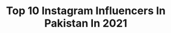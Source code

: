 ---
title: Top 10 Instagram Influencers In Pakistan In 2021
description: >-
  Find top Instagram influencers in Pakistan in 2021. Most popular hashtags: #fashion #instadaily #fashionblogger #blogger.
platform: Instagram
hits: 38
text_top: See the most popular Instagram profiles on inBeat.
text_bottom: Our search engine has 38 Instagram influencers like this in Pakistan for you to pitch.
profiles:
  - username: "aleenasheikh._"
    fullname: >-
      Aleena Sheikh
    bio: >-
      🔴Fashion and Style influencer!💃 🔶️Anesthesia technologist.💉💊 📍Lahore, Pakistan.🇵🇰 📩Dm for PR and collaborations
    location: "Pakistan"
    followers: 19724
    engagement: 519
    commentsToLikes: 0.066989
    id: ck1348px4v9nm0i19t309k4m9
    verified: false
    hashtags: "#fashion, #aleenasheikh, #fashionblogger, #black"
  - username: "umamaismailkhan"
    fullname: >-
      Umama Ismail Khan
    bio: >-
      Content Creator - Vocalist - Painter Dm or Email for PR||Collabs📍🇵🇰 Makeup artist @umamakhansmakeupstudio ArtWork: @umamasart
    location: "Pakistan"
    followers: 127366
    engagement: 321
    commentsToLikes: 0.078037
    id: ck0w531k11n1h0i19dpyyoxlf
    verified: false
    hashtags: "#moreopenhairdays, #surfexcel, #pantenepakistan, #pantenefreedomhair"
  - username: "fasi.asad"
    fullname: >-
      Fasi Asad | Lahore 🇵🇰
    bio: >-
      Fashion | Portraits | Weddings | Retoucher DM for PR/Paid Promotions Youtube & Presets 🔽
    location: "Pakistan"
    followers: 12833
    engagement: 752
    commentsToLikes: 0.094957
    id: ck15qohm33v8d0i19tqsfh5ta
    verified: false
    hashtags: "#pursuitofportraits, #earth, #portraitpage, #777luckyfish"
  - username: "muahamb"
    fullname: >-
      Maham Waseem Bokhari
    bio: >-
      🇵🇰 SKT 💄Makeup enthusiast 💃🏻 Follow @makeupbymahamwb for client work 📩 info.muahamb@gmail.com
    location: "Pakistan"
    followers: 3302
    engagement: 1871
    commentsToLikes: 0.208277
    id: ck14gjx755lo20i19mu7y7brx
    verified: false
    hashtags: "#colorpopme, #muasfam, #morphe, #watermelonmakeup"
  - username: "zainabshabbirofficial"
    fullname: >-
      𝐙𝐚𝐢𝐧𝐚𝐛 𝐒𝐡𝐚𝐛𝐛𝐢𝐫
    bio: >-
      Actress - Fantasizer 🌟🇵🇰🌟 Watch Mehar Posh every friday 8pm only on Geo
    location: "Pakistan"
    followers: 245206
    engagement: 402
    commentsToLikes: 0.013995
    id: ck15tuyktk1740i1921j7at18
    verified: false
    hashtags: "#eidday3, #2ndoutfit, #eidday2, #zainabshabbir"
  - username: "sairoz"
    fullname: >-
      Syra Yousuf
    bio: >-
      Actor 🇵🇰
    location: "Pakistan"
    followers: 1567559
    engagement: 471
    commentsToLikes: 0.008442
    id: ck0w2bpjtnk4s0i19deu0gzmo
    verified: true
    hashtags: "#ultimatefun, #softonhands, #ultrafunction, #oppof17pro"
  - username: "_haymur.fans"
    fullname: >-
      haymurian❤
    bio: >-
      Haymur fan page💕 Craziest fan of; @_burakdeniz @handemiyy
    location: "Pakistan"
    followers: 6980
    engagement: 1756
    commentsToLikes: 0.003622
    id: ck13bb2k1ukmy0i1901ovxfnw
    verified: false
    hashtags: "#murat, #pyarlafzonmeinkahan, #best, #hayatuzunsirsalmaz"
  - username: "ridaaasimislam"
    fullname: >-
      Rida Aasim Islam
    bio: >-
      Co-founder @bekaar_films Fashion | YouTube | Travel 🇵🇰 🇸🇦 🇦🇿 🇦🇪 🇹🇭 🇹🇷 🇧🇭 👇 SHAKI SHAGUFTA 👇
    location: "Pakistan"
    followers: 58941
    engagement: 599
    commentsToLikes: 0.011089
    id: ck0w4ovhxzntd0i19dhfmb23g
    verified: false
    hashtags: "#travelblogger, #travelvlogger, #traveldiaries, #influencer"
  - username: "asimmehmoodofficial"
    fullname: >-
      A S I M    M E H M O O D
    bio: >-
      🇵🇰 Twitter: Asimtheactor
    location: "Pakistan"
    followers: 79906
    engagement: 192
    commentsToLikes: 0.033176
    id: ck0w36myirujb0i193dzed90r
    verified: false
    hashtags: "#photooftheday, #beautiful, #pakistan, #showbiz"
  - username: "mysterylahore"
    fullname: >-
      FATIMA
    bio: >-
      23🎂 Lahore/Riyadh 🇵🇰 🇸🇦 A girl who loves to dressup and show off👗🙈 Makeup freak💄 Foodie🍟🍕 BBA 👩‍🎓(UMT) For Paid promotions, PR and collab 💌 DM
    location: "Pakistan"
    followers: 21478
    engagement: 639
    commentsToLikes: 0.045343
    id: ck14iidvzfk0c0i19p1djn16w
    verified: false
    hashtags: "#instalike, #ootdfashion, #fallfashion, #riyadhfashion"
---